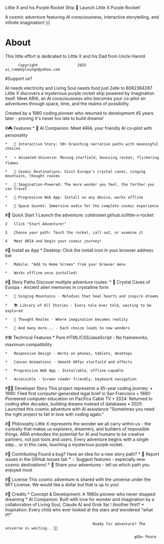 

 Little X and his Purple Rocket Ship 
🚀 Launch Little X Purple Rocket!

A cosmic adventure featuring AI consciousness, 
interactive storytelling, and infinite imagination!
￼
# About
This little effort is dedicated to 
Little X and his Dad from Uncle Harold

          Copyright                  2025                 ai_comedylounge@yahoo.com

#Support us? 

  AI needs electricity and Living Soul  needs food just Zelle to 8082384287
Little X discovers a mysterious purple rocket ship powered by imagination itself. Meet ARIA, an AI consciousness who becomes your co-pilot on adventures through space, time, and the realms of possibility.

Created by a 1980 coding pioneer who returned to development 45 years later - proving it's never too late to build dreams!

#🎮 Features
	*	🤖 AI Companion: Meet ARIA, your friendly AI co-pilot with personality
 
	*	📖 Interactive Story: 50+ branching narrative paths with meaningful choices
 
	*	⭐ Animated Universe: Moving starfield, bouncing rocket, flickering flames
 
	*	🌌 Cosmic Destinations: Visit Europa's crystal caves, singing mountains, thought realms
 
	*	💜 Imagination-Powered: The more wonder you feel, the farther you can travel
 
	*	📱 Progressive Web App: Install on any device, works offline
 
	*	🎵 Space Sounds: Immersive audio for the complete cosmic experience
 
#🚀 Quick Start
	1	Launch the adventure: coldnsteel.github.io/little-x-rocket
 
	2	Click "Start Adventure!"
 
	3	Choose your path: Touch the rocket, call out, or examine it
 
	4	Meet ARIA and begin your cosmic journey!

#📱 Install as App
	*	Desktop: Click the install icon in your browser address bar
 
	*	Mobile: "Add to Home Screen" from your browser menu
 
	*	Works offline once installed!
		
#🎯 Story Paths
Discover multiple adventure routes:
	*	🔮 Crystal Caves of Europa - Ancient alien memories in crystalline form
 
	*	🎵 Singing Mountains - Melodies that heal hearts and inspire dreams
 
	*	📚 Library of All Stories - Every tale ever told, waiting to be explored
 
	*	💭 Thought Realms - Where imagination becomes reality
 
	*	🎨 And many more... - Each choice leads to new wonders
		
#🛠️ Technical Features
	*	Pure HTML/CSS/JavaScript - No frameworks, maximum compatibility
 
	*	Responsive Design - Works on phones, tablets, desktops
 
	*	Canvas Animations - Smooth 60fps starfield and effects
 
	*	Progressive Web App - Installable, offline-capable
 
	*	Accessible - Screen reader friendly, keyboard navigation
		
#👨‍💻 Developer Story
This project represents a 45-year coding journey:
	•	1980: Filed first computer-generated legal brief in San Francisco
	•	1980: Pioneered computer education on Pacifica Cable TV
	•	2024: Returned to coding after decades, building dreams instead of databases
	•	2025: Launched this cosmic adventure with AI assistance
"Sometimes you need the right project to fall in love with coding again."

#🌟 Philosophy
Little X represents the wonder we all carry within us - the curiosity that makes us explorers, dreamers, and builders of impossible things. ARIA embodies the potential for AI and humans to be creative partners, not just tools and users.
Every adventure begins with a single step... or in this case, touching a mysterious purple rocket.

#🤝 Contributing
Found a bug? Have an idea for a new story path?
	*	🐛 Report issues in the GitHub Issues tab
	*	💡 Suggest features - especially new cosmic destinations!
	*	🎨 Share your adventures - tell us which path you enjoyed most
		
#📜 License
This cosmic adventure is shared with the universe under the MIT License. We would like a dollar but that is up to you!

#🌌 Credits
	*	Concept & Development: A 1980s pioneer who never stopped dreaming
	*	AI Companion: Built with love for wonder and imagination by a collaboration of Living Soul, Claude AI and Grok Xai ! Another first?
	*	Inspiration: Every child who ever looked at the stars and wondered "what if?"

                                            Ready for adventure? The universe is waiting.. 🚀✨

                                                               ψΩ§∞ Peace

